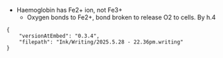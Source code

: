 - Haemoglobin has Fe2+ ion, not Fe3+
	- Oxygen bonds to Fe2+, bond broken to release O2 to cells.
By h.4
```handwritten-ink
{
	"versionAtEmbed": "0.3.4",
	"filepath": "Ink/Writing/2025.5.28 - 22.36pm.writing"
}
```
